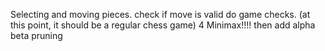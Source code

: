 
Selecting and moving pieces.
check if move is valid
do game checks. (at this point, it should be a regular chess game) 4 Minimax!!!! then
add alpha beta pruning